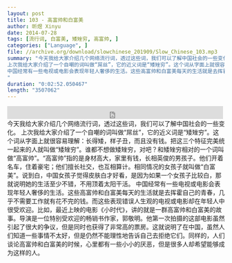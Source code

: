 ```yaml
---
layout: post
title: 103 - 高富帅和白富美
author: 昕煜 Xinyu
date: 2014-07-28
tags: [流行词, 白富美, 矮矬穷, 高富帅, ]
categories: ["Language", ]
file: //archive.org/download/slowchinese_201909/Slow_Chinese_103.mp3
summary: "今天我给大家介绍几个网络流行词，透过这些词，我们可以了解中国社会的一些变化。
上次我给大家介绍了一个自嘲的词叫做“屌丝”，它的近义词是“矮矬穷”。这个词从字面上就很容易理解：长得矮，样子丑，而且没有钱。把这三个特征完美统一起来的人就叫做“矮矬穷”。谁都不想做矮矬穷，对吧？和矮矬穷相对的一个词叫做“高富帅”。“高富帅”指的是身材高大，家里有钱，长相英俊的男孩子。他们开着名车，住着豪宅；他们擅长社交，也互相算计。相同情况的女孩子就叫做“白富美”。说到白，中国女孩子觉得皮肤白才好看，是因为如果一个女孩子比较白，那就说明她的生活至少不错，不用顶着太阳干活。
中国经常有一些电视或电影会表现年轻人奢侈的生活。这些高富帅和白富美每天的生活就是去挥霍自己的青春，几乎不需要工作就有花不完的钱。而这些表现错误人生观的电视或电影却在年轻人中很受欢迎。比如，最近上映的电影《小时代》，讲的就是一群高富帅和白富美的故事。导演是一位特别受欢迎的畅销书作家，郭敬明。他第一次拍摄的这部电影虽然引起了很大的争议，但是同时也获得了非常高的票房。这就说明了在中国，虽然人们知道一些事情不太好，但是仍然不能理性地告诉自己去拒绝它们。同样的，人们谈论高富帅和白富美的时候，心里都有一些小小的厌恶，但是很多人却希望能够成为这样的人。
"
duration: "0:02:52.050467"
length: "3507062"
---
```


<iframe src="https://archive.org/embed/slowchinese_201909/Slow_Chinese_103.mp3" width="500" height="30" frameborder="0" webkitallowfullscreen="true" mozallowfullscreen="true" allowfullscreen></iframe>
今天我给大家介绍几个网络流行词，透过这些词，我们可以了解中国社会的一些变化。
上次我给大家介绍了一个自嘲的词叫做“屌丝”，它的近义词是“矮矬穷”。这个词从字面上就很容易理解：长得矮，样子丑，而且没有钱。把这三个特征完美统一起来的人就叫做“矮矬穷”。谁都不想做矮矬穷，对吧？和矮矬穷相对的一个词叫做“高富帅”。“高富帅”指的是身材高大，家里有钱，长相英俊的男孩子。他们开着名车，住着豪宅；他们擅长社交，也互相算计。相同情况的女孩子就叫做“白富美”。说到白，中国女孩子觉得皮肤白才好看，是因为如果一个女孩子比较白，那就说明她的生活至少不错，不用顶着太阳干活。
中国经常有一些电视或电影会表现年轻人奢侈的生活。这些高富帅和白富美每天的生活就是去挥霍自己的青春，几乎不需要工作就有花不完的钱。而这些表现错误人生观的电视或电影却在年轻人中很受欢迎。比如，最近上映的电影《小时代》，讲的就是一群高富帅和白富美的故事。导演是一位特别受欢迎的畅销书作家，郭敬明。他第一次拍摄的这部电影虽然引起了很大的争议，但是同时也获得了非常高的票房。这就说明了在中国，虽然人们知道一些事情不太好，但是仍然不能理性地告诉自己去拒绝它们。同样的，人们谈论高富帅和白富美的时候，心里都有一些小小的厌恶，但是很多人却希望能够成为这样的人。
